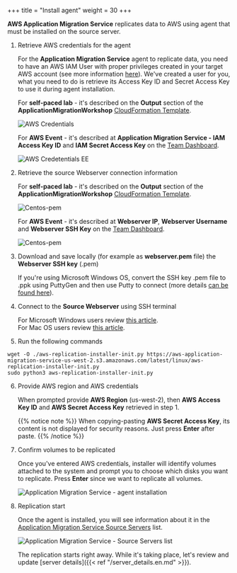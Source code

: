 +++
title = "Install agent"
weight = 30
+++

**AWS Application Migration Service** replicates data to AWS using agent that must be installed on the source server.

1. Retrieve AWS credentials for the agent

    For the **Application Migration Service** agent to replicate data, you need to have an AWS IAM User with proper privileges created in your target AWS account (see more information <a href="https://docs.aws.amazon.com/mgn/latest/ug/credentials.html">here</a>). We've created a user for you, what you need to do is retrieve its Access Key ID and Secret Access Key to use it during agent installation.

    For **self-paced lab** - it's described on the **Output** section of the **ApplicationMigrationWorkshop** <a href="https://us-west-2.console.aws.amazon.com/cloudformation/home?region=us-west-2#/" target="_blank" rel="noopener noreferrer">CloudFormation Template</a>.

    ![AWS Credentials](/app_mig_serv/install_agent_credentials.en.png)    

    For **AWS Event** - it's described at **Application Migration Service - IAM Access Key ID** and **IAM Secret Access Key** on the <a href="https://dashboard.eventengine.run/dashboard" target="_blank" rel="noopener noreferrer">Team Dashboard</a>.    

    ![AWS Credetentials EE](/app_mig_serv/ee_credentials.en.png)

2. Retrieve the source Webserver connection  information

    For **self-paced lab** - it's described on the **Output** section of the **ApplicationMigrationWorkshop** <a href="https://us-west-2.console.aws.amazon.com/cloudformation/home?region=us-west-2#/" target="_blank" rel="noopener noreferrer">CloudFormation Template</a>.

    ![Centos-pem](/ce/webserver-self-paced-info.png)    

    For **AWS Event** - it's described at **Webserver IP**, **Webserver Username** and **Webserver SSH Key** on the <a href="https://dashboard.eventengine.run/dashboard" target="_blank" rel="noopener noreferrer">Team Dashboard</a>.

    ![Centos-pem](/ce/Centos-pem.png)

3. Download and save locally (for example as **webserver.pem** file) the **Webserver SSH key** (.pem) 

    If you're using Microsoft Windows OS, convert the SSH key .pem file to .ppk using PuttyGen and then use Putty to connect (more details <a href="https://docs.aws.amazon.com/AWSEC2/latest/UserGuide/putty.html" target="_blank" rel="noopener noreferrer">can be found here</a>).  

4. Connect to the **Source Webserver** using SSH terminal

    For Microsoft Windows users review <a href="https://docs.aws.amazon.com/AWSEC2/latest/UserGuide/putty.html" target="_blank" rel="noopener noreferrer">this article</a>.  
    For Mac OS users review <a href="https://docs.aws.amazon.com/quickstarts/latest/vmlaunch/step-2-connect-to-instance.html#sshclient" target="_blank" rel="noopener noreferrer">this article</a>.

5. Run the following commands

```shell
wget -O ./aws-replication-installer-init.py https://aws-application-migration-service-us-west-2.s3.amazonaws.com/latest/linux/aws-replication-installer-init.py
sudo python3 aws-replication-installer-init.py
```

6. Provide AWS region and AWS credentials

    When prompted provide **AWS Region** (us-west-2), then **AWS Access Key ID** and **AWS Secret Access Key** retrieved in step 1.

    {{% notice note %}}  When copying-pasting **AWS Secret Access Key**, its content is not displayed for security reasons. Just press **Enter** after paste.
{{% /notice %}}   

7. Confirm volumes to be replicated

    Once you've entered AWS credentials, installer will identify volumes attached to the system and prompt you to choose which disks you want to replicate. Press **Enter** since we want to replicate all volumes.

    ![Application Migration Service - agent installation](/app_mig_serv/install_agent.en.png)

8. Replication start

    Once the agent is installed, you will see information about it in the <a href="https://us-west-2.console.aws.amazon.com/mgn/home?region=us-west-2#/sourceServers" target="_blank" rel="noopener noreferrer">Application Migration Service Source Servers</a> list.

    ![Application Migration Service - Source Servers list](/app_mig_serv/source_servers.en.png)

    The replication starts right away. While it's taking place, let's review and update [server details]({{< ref "/server_details.en.md" >}}).

